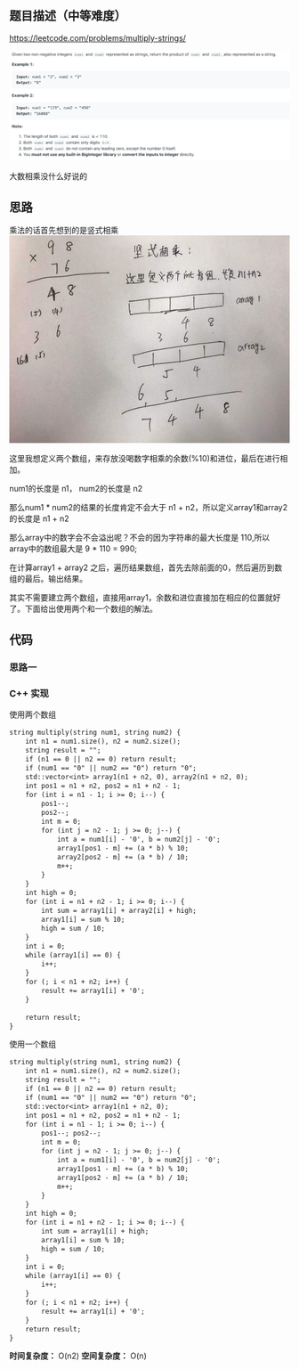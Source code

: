## 题目描述（中等难度）
https://leetcode.com/problems/multiply-strings/

![](/assets/043-1.jpg)

大数相乘没什么好说的

## 思路

乘法的话首先想到的是竖式相乘
![](/assets/043-2.jpg)

这里我想定义两个数组，来存放没喝数字相乘的余数(%10)和进位，最后在进行相加。

num1的长度是 n1， num2的长度是 n2

那么num1 * num2的结果的长度肯定不会大于 n1 + n2，所以定义array1和array2的长度是 n1 + n2

那么array中的数字会不会溢出呢？不会的因为字符串的最大长度是 110,所以 array中的数组最大是 9 * 110 = 990;

在计算array1 + array2 之后，遍历结果数组，首先去除前面的0，然后遍历到数组的最后。输出结果。


其实不需要建立两个数组，直接用array1，余数和进位直接加在相应的位置就好了。下面给出使用两个和一个数组的解法。

## 代码
### 思路一
### C++ 实现

使用两个数组
```
string multiply(string num1, string num2) {
    int n1 = num1.size(), n2 = num2.size();
    string result = "";
    if (n1 == 0 || n2 == 0) return result;
    if (num1 == "0" || num2 == "0") return "0";
    std::vector<int> array1(n1 + n2, 0), array2(n1 + n2, 0);
    int pos1 = n1 + n2, pos2 = n1 + n2 - 1;
    for (int i = n1 - 1; i >= 0; i--) {
        pos1--;
        pos2--;
        int m = 0;
        for (int j = n2 - 1; j >= 0; j--) {
            int a = num1[i] - '0', b = num2[j] - '0';
            array1[pos1 - m] += (a * b) % 10;
            array2[pos2 - m] += (a * b) / 10;
            m++;
        }
    }
    int high = 0;
    for (int i = n1 + n2 - 1; i >= 0; i--) {
        int sum = array1[i] + array2[i] + high;
        array1[i] = sum % 10;
        high = sum / 10;
    }
    int i = 0;
    while (array1[i] == 0) {
        i++;
    }
    for (; i < n1 + n2; i++) {
        result += array1[i] + '0';
    }

    return result;
}
```

使用一个数组
```
string multiply(string num1, string num2) {
    int n1 = num1.size(), n2 = num2.size();
    string result = "";
    if (n1 == 0 || n2 == 0) return result;
    if (num1 == "0" || num2 == "0") return "0";
    std::vector<int> array1(n1 + n2, 0);
    int pos1 = n1 + n2, pos2 = n1 + n2 - 1;
    for (int i = n1 - 1; i >= 0; i--) {
        pos1--; pos2--;
        int m = 0;
        for (int j = n2 - 1; j >= 0; j--) {
            int a = num1[i] - '0', b = num2[j] - '0';
            array1[pos1 - m] += (a * b) % 10;
            array1[pos2 - m] += (a * b) / 10;
            m++;
        }
    }
    int high = 0;
    for (int i = n1 + n2 - 1; i >= 0; i--) {
        int sum = array1[i] + high;
        array1[i] = sum % 10;
        high = sum / 10;
    }
    int i = 0;
    while (array1[i] == 0) {
        i++;
    }
    for (; i < n1 + n2; i++) {
        result += array1[i] + '0';
    }
    return result;
}
```


**时间复杂度：** O(n2)
**空间复杂度：** O(n) 